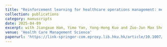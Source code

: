 ```yaml
---
title: "Reinforcement learning for healthcare operations management: methodological framework, recent developments, and future research directions"
collection: publications
category: manuscripts
date: 2025-04-09
excerpt: with Jiangxue Han, Yimo Yan, Yong-Hong Kuo and Zuo-Jun Max Shen
venue: 'Health Care Management Science'
paperurl: 'https://link-springer-com.eproxy.lib.hku.hk/article/10.1007/s10729-025-09699-6'
---
```


